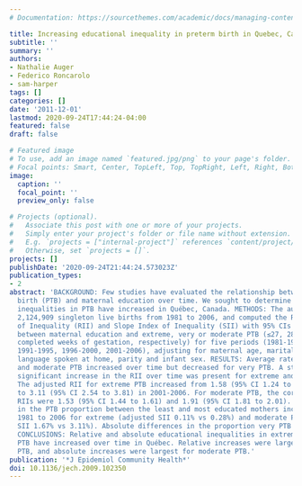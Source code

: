```yaml
---
# Documentation: https://sourcethemes.com/academic/docs/managing-content/

title: Increasing educational inequality in preterm birth in Quebec, Canada, 1981-2006
subtitle: ''
summary: ''
authors:
- Nathalie Auger
- Federico Roncarolo
- sam-harper
tags: []
categories: []
date: '2011-12-01'
lastmod: 2020-09-24T17:44:24-04:00
featured: false
draft: false

# Featured image
# To use, add an image named `featured.jpg/png` to your page's folder.
# Focal points: Smart, Center, TopLeft, Top, TopRight, Left, Right, BottomLeft, Bottom, BottomRight.
image:
  caption: ''
  focal_point: ''
  preview_only: false

# Projects (optional).
#   Associate this post with one or more of your projects.
#   Simply enter your project's folder or file name without extension.
#   E.g. `projects = ["internal-project"]` references `content/project/deep-learning/index.md`.
#   Otherwise, set `projects = []`.
projects: []
publishDate: '2020-09-24T21:44:24.573023Z'
publication_types:
- 2
abstract: 'BACKGROUND: Few studies have evaluated the relationship between preterm
  birth (PTB) and maternal education over time. We sought to determine whether educational
  inequalities in PTB have increased in Québec, Canada. METHODS: The authors analysed
  2,124,909 singleton live births from 1981 to 2006, and computed the Relative Index
  of Inequality (RII) and Slope Index of Inequality (SII) with 95% CIs for the relationship
  between maternal education and extreme, very or moderate PTB (≤27, 28-31, and 32-36
  completed weeks of gestation, respectively) for five periods (1981-1985, 1986-1990,
  1991-1995, 1996-2000, 2001-2006), adjusting for maternal age, marital status, birthplace,
  language spoken at home, parity and infant sex. RESULTS: Average rates of extreme
  and moderate PTB increased over time but decreased for very PTB. A statistically
  significant increase in the RII over time was present for extreme and moderate PTB.
  The adjusted RII for extreme PTB increased from 1.58 (95% CI 1.24 to 2.01) in 1981-1985
  to 3.11 (95% CI 2.54 to 3.81) in 2001-2006. For moderate PTB, the corresponding
  RIIs were 1.53 (95% CI 1.44 to 1.61) and 1.91 (95% CI 1.81 to 2.01). Absolute differences
  in the PTB proportion between the least and most educated mothers increased from
  1981 to 2006 for extreme (adjusted SII 0.11% vs 0.28%) and moderate PTB (adjusted
  SII 1.67% vs 3.11%). Absolute differences in the proportion very PTB did not increase.
  CONCLUSIONS: Relative and absolute educational inequalities in extreme and moderate
  PTB have increased over time in Québec. Relative increases were largest for extreme
  PTB, and absolute increases were largest for moderate PTB.'
publication: '*J Epidemiol Community Health*'
doi: 10.1136/jech.2009.102350
---
```

